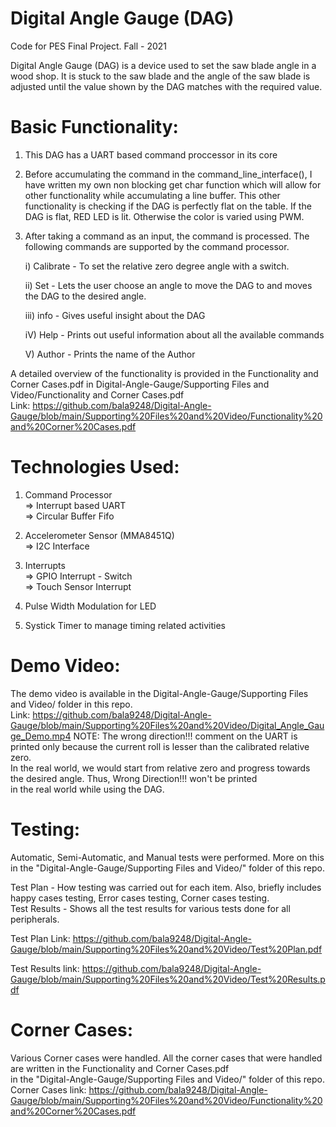 # Digital Angle Gauge (DAG)
 Code for PES Final Project. Fall - 2021


Digital Angle Gauge (DAG) is a device used to set the saw blade angle in a wood shop. It is 
stuck to the saw blade and the angle of the saw blade is adjusted until the value shown by 
the DAG matches with the required value. 

# Basic Functionality:

1.  This DAG has a UART based command proccessor in its core
2.  Before accumulating the command in the command_line_interface(),
    I have written my own non blocking get char function which will
    allow for other functionality while accumulating a line buffer.
    This other functionality is checking if the DAG is perfectly flat
    on the table. If the DAG is flat, RED LED is lit. Otherwise the color
    is varied using PWM.
    
3.  After taking a command as an input, the command is processed. The 
    following commands are supported by the command processor.
    
    i) Calibrate - To set the relative zero degree angle with a switch.
    
    ii) Set <angle> - Lets the user choose an angle to move the DAG to 
                      and moves the DAG to the desired angle.
    
    iii) info - Gives useful insight about the DAG
 
    iV) Help - Prints out useful information about all the available commands
 
     V) Author - Prints the name of the Author
 
A detailed overview of the functionality is provided in the Functionality and Corner Cases.pdf in Digital-Angle-Gauge/Supporting Files and Video/Functionality and Corner     Cases.pdf\
Link: https://github.com/bala9248/Digital-Angle-Gauge/blob/main/Supporting%20Files%20and%20Video/Functionality%20and%20Corner%20Cases.pdf

# Technologies Used:
 1) Command Processor\
       => Interrupt based UART\
       => Circular Buffer Fifo
 
 2) Accelerometer Sensor (MMA8451Q)\
       => I2C Interface
 
 3) Interrupts\
       => GPIO Interrupt - Switch\
       => Touch Sensor Interrupt
 
 4) Pulse Width Modulation for LED
 
 5) Systick Timer to manage timing related activities
 
 # Demo Video:
 The demo video is available in the Digital-Angle-Gauge/Supporting Files and Video/ folder in this repo.\
 Link: https://github.com/bala9248/Digital-Angle-Gauge/blob/main/Supporting%20Files%20and%20Video/Digital_Angle_Gauge_Demo.mp4
 NOTE: The wrong direction!!! comment on the UART is printed only because the current roll is lesser than the calibrated relative zero.\
 In the real world, we would start from relative zero and progress towards the desired angle. Thus, Wrong Direction!!! won't be printed\
 in the real world while using the DAG.
 
 # Testing:
 Automatic, Semi-Automatic, and Manual tests were performed. More on this in the "Digital-Angle-Gauge/Supporting Files and Video/" folder
 of this repo.
 
 Test Plan - How testing was carried out for each item. Also, briefly includes happy cases testing, Error cases testing, Corner cases testing.\
 Test Results - Shows all the test results for various tests done for all peripherals.
 
 Test Plan Link: https://github.com/bala9248/Digital-Angle-Gauge/blob/main/Supporting%20Files%20and%20Video/Test%20Plan.pdf
 
 Test Results link: https://github.com/bala9248/Digital-Angle-Gauge/blob/main/Supporting%20Files%20and%20Video/Test%20Results.pdf
 
 # Corner Cases:
 Various Corner cases were handled. All the corner cases that were handled are written in the Functionality and Corner Cases.pdf\
 in the "Digital-Angle-Gauge/Supporting Files and Video/" folder of this repo.
 Corner Cases link: https://github.com/bala9248/Digital-Angle-Gauge/blob/main/Supporting%20Files%20and%20Video/Functionality%20and%20Corner%20Cases.pdf
 
